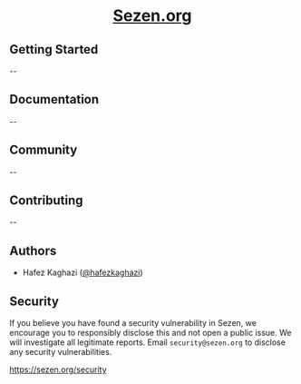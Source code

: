 <p align="center">
  <a href="https://sezen.org">
    <h1 align="center">Sezen.org</h1>
  </a>
</p>

## Getting Started

--

## Documentation

--

## Community

--

## Contributing

--

## Authors

- Hafez Kaghazi ([@hafezkaghazi](https://twitter.com/hafezkaghazi))

## Security

If you believe you have found a security vulnerability in Sezen, we encourage you to responsibly disclose this and not open a public issue. We will investigate all legitimate reports. Email `security@sezen.org` to disclose any security vulnerabilities.

https://sezen.org/security
